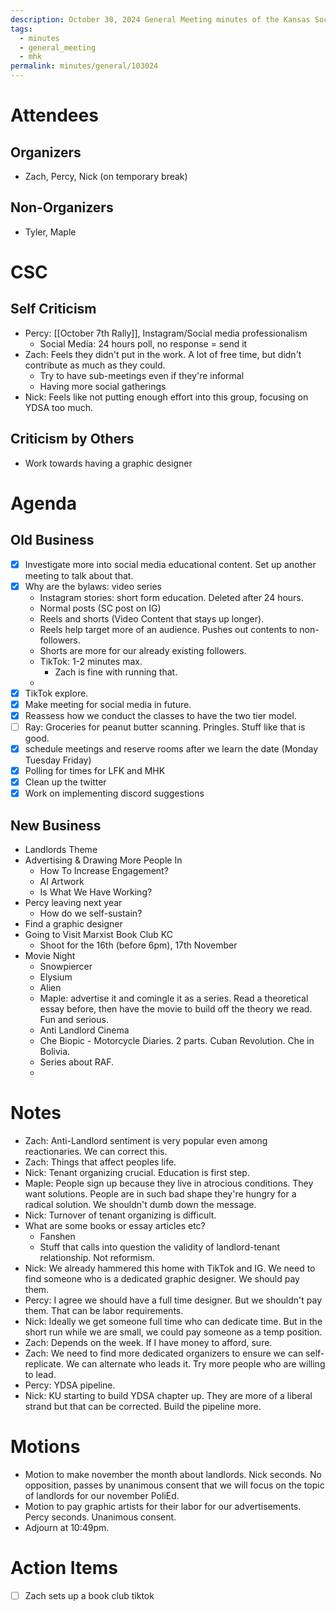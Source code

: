 ```yaml
---
description: October 30, 2024 General Meeting minutes of the Kansas Socialist Book Club.
tags:
  - minutes
  - general_meeting
  - mhk
permalink: minutes/general/103024
---
```

# Attendees
## Organizers
- Zach, Percy, Nick (on temporary break) 
## Non-Organizers
- Tyler, Maple
# CSC
## Self Criticism
- Percy: [[October 7th Rally]], Instagram/Social media professionalism
	- Social Media: 24 hours poll, no response = send it
- Zach: Feels they didn't put in the work. A lot of free time, but didn't contribute as much as they could.
	- Try to have sub-meetings even if they're informal
	- Having more social gatherings
- Nick: Feels like not putting enough effort into this group, focusing on YDSA too much.
## Criticism by Others
- Work towards having a graphic designer
# Agenda
## Old Business
- [x] Investigate more into social media educational content. Set up another meeting to talk about that.
- [x] Why are the bylaws: video series
	- Instagram stories: short form education. Deleted after 24 hours.
	- Normal posts (SC post on IG)
	- Reels and shorts (Video Content that stays up longer).
	- Reels help target more of an audience. Pushes out contents to non-followers.
	- Shorts are more for our already existing followers.
	- TikTok: 1-2 minutes max.
		- Zach is fine with running that.
	- 
- [x] TikTok explore.
- [x] Make meeting for social media in future.
- [x] Reassess how we conduct the classes to have the two tier model.
- [ ] Ray: Groceries for peanut butter scanning. Pringles. Stuff like that is good.
- [x] schedule meetings and reserve rooms after we learn the date (Monday Tuesday Friday)
- [x] Polling for times for LFK and MHK
- [x] Clean up the twitter
- [x] Work on implementing discord suggestions
## New Business
- Landlords Theme
- Advertising & Drawing More People In
	- How To Increase Engagement?
	- AI Artwork
	- Is What We Have Working?
- Percy leaving next year
	- How do we self-sustain?
- Find a graphic designer
- Going to Visit Marxist Book Club KC
	- Shoot for the 16th (before 6pm), 17th November
- Movie Night
	- Snowpiercer
	- Elysium
	- Alien
	- Maple: advertise it and comingle it as a series. Read a theoretical essay before, then have the movie to build off the theory we read. Fun and serious.
	- Anti Landlord Cinema
	- Che Biopic - Motorcycle Diaries. 2 parts. Cuban Revolution. Che in Bolivia.
	- Series about RAF.
	- 
# Notes
- Zach: Anti-Landlord sentiment is very popular even among reactionaries. We can correct this.
- Zach: Things that affect peoples life.
- Nick: Tenant organizing crucial. Education is first step.
- Maple: People sign up because they live in atrocious conditions. They want solutions. People are in such bad shape they're hungry for a radical solution. We shouldn't dumb down the message.
- Nick: Turnover of tenant organizing is difficult.
- What are some books or essay articles etc?
	- Fanshen
	- Stuff that calls into question the validity of landlord-tenant relationship. Not reformism.
- Nick: We already hammered this home with TikTok and IG. We need to find someone who is a dedicated graphic designer. We should pay them.
- Percy: I agree we should have a full time designer. But we shouldn't pay them. That can be labor requirements.
- Nick: Ideally we get someone full time who can dedicate time. But in the short run while we are small, we could pay someone as a temp position.
- Zach: Depends on the week. If I have money to afford, sure.
- Zach:  We need to find more dedicated organizers to ensure we can self-replicate. We can alternate who leads it. Try more people who are willing to lead.
- Percy: YDSA pipeline.
- Nick: KU starting to build YDSA chapter up. They are more of a liberal strand but that can be corrected. Build the pipeline more.

# Motions
- Motion to make november the month about landlords. Nick seconds. No opposition, passes by unanimous consent that we will focus on the topic of landlords for our november PoliEd.
- Motion to pay graphic artists for their labor for our advertisements. Percy seconds. Unanimous consent.
- Adjourn at 10:49pm.
# Action Items
- [ ] Zach sets up a book club tiktok